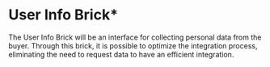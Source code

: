 # User Info Brick*

The User Info Brick will be an interface for collecting personal data from the buyer. Through this brick, it is possible to optimize the integration process, eliminating the need to request data to have an efficient integration.
